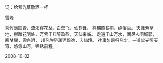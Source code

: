 词：给紫光草敬酒一杯

雪峰


秀竹满园青，流溪穿花丛，白鹭飞，仙鹤舞，
祥瑞照梧桐，绝俗尘。
天涯芳草地，柳暗花明处，万紫千红醉盈盈，天仙来临。
走遍千山万水，阅尽人间城郭，寒梦醒，霞光明，
超凡脱俗潇洒飘逸，入仙境。
往事如烟归凡尘，一道紫光照天穹，悠悠山河，锦绣前程。

2008-10-02



